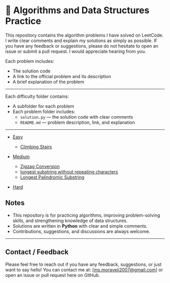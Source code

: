 # 🚀 Algorithms and Data Structures Practice

This repository contains the algorithm problems I have solved on LeetCode.
I write clear comments and explain my solutions as simply as possible.
If you have any feedback or suggestions, please do not hesitate to open an issue or submit a pull request.
I would appreciate hearing from you.

Each problem includes:
- The solution code
- A link to the official problem and its description
- A brief explanation of the problem

---

Each difficulty folder contains:
- A subfolder for each problem
- Each problem folder includes:
  - `solution.py` — the solution code with clear comments
  - `README.md` — problem description, link, and explanation

---

- [ Easy](./Easy/)
  - [ Climbing Stairs](./Easy/climing-stairs/README.md)
- [ Medium](./Medium/)
  - [ Zigzag Conversion](./Medium/zigzag_conversion/README.md)
  - [ longest substring without repeating characters](./Medium/longest-substring-without-repeating-characters/README.md)
  - [ Longest Palindromic Substring](./Medium/Longest-Palindromic-Substring/README.md)


- [ Hard](./Hard/)


##  Notes
- This repository is for practicing algorithms, improving problem-solving skills, and strengthening knowledge of data structures.
- Solutions are written in **Python** with clear and simple comments.
- Contributions, suggestions, and discussions are always welcome.

---

## Contact / Feedback

Please feel free to reach out if you have any feedback, suggestions, or just want to say hello!
You can contact me at: [ms.moraveji2007@gmail.com] or open an issue or pull request here on GitHub.
